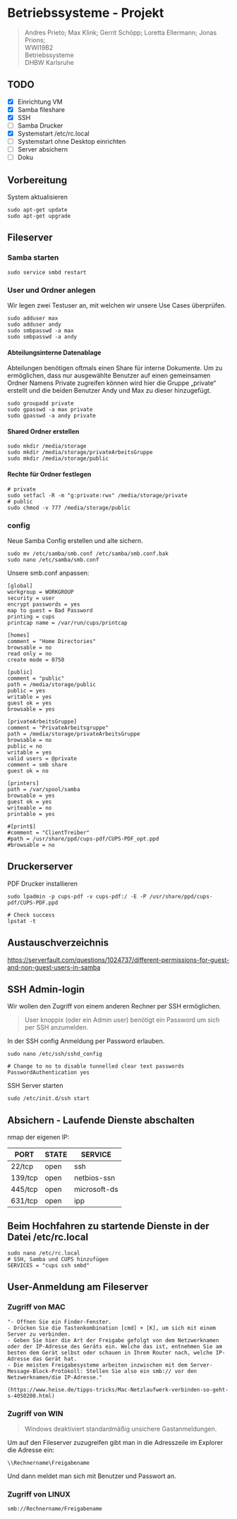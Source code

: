 # Betriebssysteme - Projekt

> Andres Prieto;
> Max Klink;
> Gerrit Schöpp;
> Loretta Ellermann;
> Jonas Prions;  
> WWI19B2  
> Betriebssysteme  
> DHBW Karlsruhe

## TODO

- [x] Einrichtung VM
- [x] Samba fileshare
- [x] SSH
- [ ] Samba Drucker
- [x] Systemstart /etc/rc.local
- [ ] Systemstart ohne Desktop einrichten
- [ ] Server absichern
- [ ] Doku

## Vorbereitung

System aktualisieren

    sudo apt-get update
    sudo apt-get upgrade 

## Fileserver

### Samba starten

    sudo service smbd restart

### User und Ordner anlegen

Wir legen zwei Testuser an, mit welchen wir unsere Use Cases überprüfen.

    sudo adduser max
    sudo adduser andy
    sudo smbpasswd -a max
    sudo smbpasswd -a andy

#### Abteilungsinterne Datenablage

Abteilungen benötigen oftmals einen Share für interne Dokumente. Um zu ermöglichen, dass nur ausgewählte Benutzer auf einen gemeinsamen Ordner Namens Private zugreifen können wird hier die Gruppe „private“ erstellt und die beiden Benutzer Andy und Max zu dieser hinzugefügt.

    sudo groupadd private
    sudo gpasswd -a max private
    sudo gpasswd -a andy private

#### Shared Ordner erstellen

    sudo mkdir /media/storage
    sudo mkdir /media/storage/privateArbeitsGruppe
    sudo mkdir /media/storage/public

#### Rechte für Ordner festlegen

    # private
    sudo setfacl -R -m "g:private:rwx" /media/storage/private
    # public
    sudo chmod -v 777 /media/storage/public

### config

Neue Samba Config erstellen und alte sichern.

    sudo mv /etc/samba/smb.conf /etc/samba/smb.conf.bak
    sudo nano /etc/samba/smb.conf

Unsere smb.conf anpassen:

    [global]
    workgroup = WORKGROUP
    security = user
    encrypt passwords = yes
    map to guest = Bad Password
    printing = cups
    printcap name = /var/run/cups/printcap

    [homes]
    comment = "Home Directories"
    browsable = no
    read only = no
    create mode = 0750

    [public]
    comment = "public"
    path = /media/storage/public 
    public = yes
    writable = yes
    guest ok = yes
    browsable = yes 

    [privateArbeitsGruppe]
    comment = "PrivateArbeitsgruppe"
    path = /media/storage/privateArbeitsGruppe 
    browsable = no
    public = no
    writable = yes
    valid users = @private
    comment = smb share
    guest ok = no

    [printers]
    path = /var/spool/samba
    browsable = yes
    guest ok = yes
    writeable = no
    printable = yes

    #[print$]
    #comment = "ClientTreiber"
    #path = /usr/share/ppd/cups-pdf/CUPS-PDF_opt.ppd
    #browsable = no

## Druckerserver

PDF Drucker installieren

    sudo lpadmin -p cups-pdf -v cups-pdf:/ -E -P /usr/share/ppd/cups-pdf/CUPS-PDF.ppd

    # Check success
    lpstat -t

## Austauschverzeichnis

https://serverfault.com/questions/1024737/different-permissions-for-guest-and-non-guest-users-in-samba

## SSH Admin-login

Wir wollen den Zugriff von einem anderen Rechner per SSH ermöglichen.

> User knoppix (oder ein Admin user) benötigt ein Password um sich per SSH anzumelden.

In der SSH config Anmeldung per Password erlauben.

    sudo nano /etc/ssh/sshd_config

    # Change to no to disable tunnelled clear text passwords
    PasswordAuthentication yes

SSH Server starten

    sudo /etc/init.d/ssh start

## Absichern - Laufende Dienste abschalten

nmap der eigenen IP:

PORT    |  STATE | SERVICE
--------|--------|--------
22/tcp  | open   | ssh
139/tcp | open   | netbios-ssn
445/tcp | open   | microsoft-ds
631/tcp | open   | ipp

## Beim Hochfahren zu startende Dienste in der Datei /etc/rc.local

    sudo nano /etc/rc.local
    # SSH, Samba und CUPS hinzufügen
    SERVICES = "cups ssh smbd"

## User-Anmeldung am Fileserver

### Zugriff von MAC

    "- Öffnen Sie ein Finder-Fenster.
    - Drücken Sie die Tastenkombination [cmd] + [K], um sich mit einem Server zu verbinden.
    - Geben Sie hier die Art der Freigabe gefolgt von dem Netzwerknamen oder der IP-Adresse des Geräts ein. Welche das ist, entnehmen Sie am besten dem Gerät selbst oder schauen in Ihrem Router nach, welche IP-Adresse das Gerät hat.
    - Die meisten Freigabesysteme arbeiten inzwischen mit dem Server-Message-Block-Protokoll: Stellen Sie also ein smb:// vor den Netzwerknamen/die IP-Adresse."

    (https://www.heise.de/tipps-tricks/Mac-Netzlaufwerk-verbinden-so-geht-s-4050200.html)

### Zugriff von WIN

> Windows deaktiviert standardmäßig unsichere Gastanmeldungen.

Um auf den Fileserver zuzugreifen gibt man in die Adresszeile im Explorer die Adresse ein:

    \\Rechnername\Freigabename

Und dann meldet man sich mit Benutzer und Passwort an.

### Zugriff von LINUX

    smb://Rechnername/Freigabename
